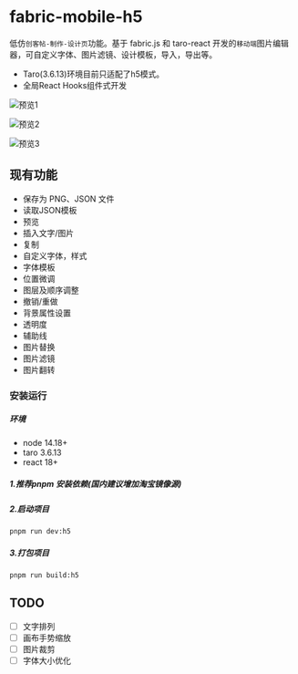 

# fabric-mobile-h5

低仿`创客帖-制作-设计页`功能。基于 fabric.js 和 taro-react 开发的`移动端`图片编辑器，可自定义字体、图片滤镜、设计模板，导入，导出等。

*  Taro(3.6.13)环境目前只适配了h5模式。
*  全局React Hooks组件式开发


![预览1](https://p1-juejin.byteimg.com/tos-cn-i-k3u1fbpfcp/a0288b9f42bd4ccbb2c3cbd6db3031a0~tplv-k3u1fbpfcp-jj-mark:0:0:0:0:q75.image#?w=722&h=1470&e=png&b=1c1c1c)



![预览2](https://p6-juejin.byteimg.com/tos-cn-i-k3u1fbpfcp/a2d83a9b58474655903e1abd1f67ce10~tplv-k3u1fbpfcp-jj-mark:0:0:0:0:q75.image#?w=352&h=762&e=gif&f=508&b=fefefe)



![预览3](https://p9-juejin.byteimg.com/tos-cn-i-k3u1fbpfcp/d9311389a1ef4431a95557739b65c68f~tplv-k3u1fbpfcp-jj-mark:0:0:0:0:q75.image#?w=360&h=744&e=gif&f=785&b=1a1a1a)

## 现有功能

*   保存为 PNG、JSON 文件
*   读取JSON模板
*   预览
*   插入文字/图片
*   复制
*   自定义字体，样式
*   字体模板
*   位置微调
*   图层及顺序调整
*   撤销/重做
*   背景属性设置
*   透明度
*   辅助线
*   图片替换
*   图片滤镜
*   图片翻转


### 安装运行
##### 环境
* node 14.18+
* taro 3.6.13
* react 18+

##### 1.推荐pnpm 安装依赖(国内建议增加淘宝镜像源)

##### 2.启动项目

```
pnpm run dev:h5
```

##### 3.打包项目

```
pnpm run build:h5
```


## TODO
*   [ ] 文字排列
*   [ ] 画布手势缩放
*   [ ] 图片裁剪
*   [ ] 字体大小优化
